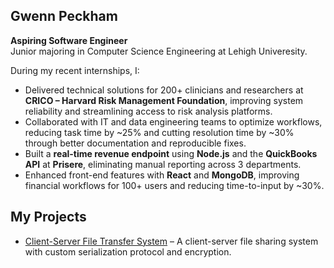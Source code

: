 ## Gwenn Peckham

<!--
**gep527/gep527** is a ✨ _special_ ✨ repository because its `README.md` (this file) appears on your GitHub profile.

Here are some ideas to get you started:

- 🔭 I’m currently working on ...
- 🌱 I’m currently learning ...
- 👯 I’m looking to collaborate on ...
- 🤔 I’m looking for help with ...
- 💬 Ask me about ...
- 📫 How to reach me: ...
- 😄 Pronouns: ...
- ⚡ Fun fact: ...
-->

**Aspiring Software Engineer**  
Junior majoring in Computer Science Engineering at Lehigh Univeresity. 

During my recent internships, I:  
- Delivered technical solutions for 200+ clinicians and researchers at **CRICO – Harvard Risk Management Foundation**, improving system reliability and streamlining access to risk analysis platforms.  
- Collaborated with IT and data engineering teams to optimize workflows, reducing task time by ~25% and cutting resolution time by ~30% through better documentation and reproducible fixes.  
- Built a **real-time revenue endpoint** using **Node.js** and the **QuickBooks API** at **Prisere**, eliminating manual reporting across 3 departments.  
- Enhanced front-end features with **React** and **MongoDB**, improving financial workflows for 100+ users and reducing time-to-input by ~30%.


## My Projects

- [Client-Server File Transfer System](https://github.com/gep527/client-server-transfer-system.git) – A client-server file sharing system with custom serialization protocol and encryption.


